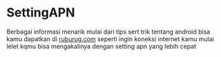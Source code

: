 # SettingAPN
Berbagai informasi menarik mulai dari tips sert trik tentang android bisa kamu dapatkan di <a href="https://www.ruburug.com/">ruburug.com</a> seperti ingin koneksi internet kamu mulai lelet kqmu bisa mengakalinya dengan setting apn yang lebih cepat
